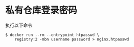 # 私有仓库登录密码

执行以下命令

```
$ docker run --rm --entrypoint htpasswd \
    registry:2 -mbn username password > nginx.htpasswd
```
